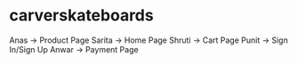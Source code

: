 # carverskateboards

Anas -> Product Page
Sarita -> Home Page
Shruti -> Cart Page
Punit -> Sign In/Sign Up
Anwar -> Payment Page

